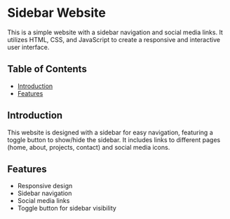 # Sidebar Website

This is a simple website with a sidebar navigation and social media links. It utilizes HTML, CSS, and JavaScript to create a responsive and interactive user interface.

## Table of Contents

- [Introduction](#introduction)
- [Features](#features)
  
## Introduction

This website is designed with a sidebar for easy navigation, featuring a toggle button to show/hide the sidebar. It includes links to different pages (home, about, projects, contact) and social media icons.

## Features

- Responsive design
- Sidebar navigation
- Social media links
- Toggle button for sidebar visibility
